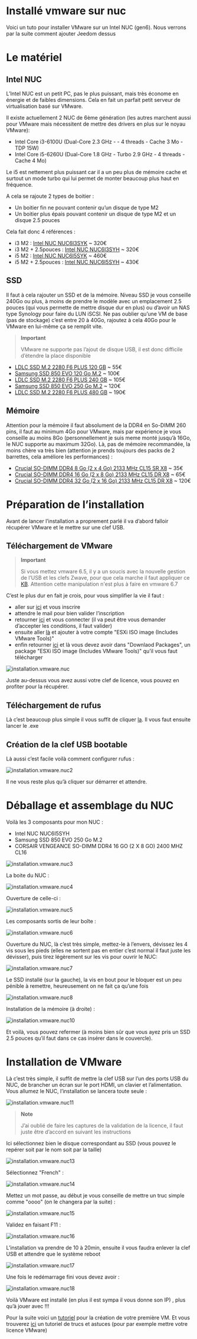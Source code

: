 # Installé vmware sur nuc

Voici un tuto pour installer VMware sur un Intel NUC (gen6). Nous verrons par la suite comment ajouter Jeedom dessus

# Le matériel 

## Intel NUC

L’Intel NUC est un petit PC, pas le plus puissant, mais très économe en énergie et de faibles dimensions. Cela en fait un parfait petit serveur de virtualisation basé sur VMware.

Il existe actuellement 2 NUC de 6ème génération (les autres marchent aussi pour VMware mais nécessitent de mettre des drivers en plus sur le noyau VMware):

-   Intel Core i3-6100U (Dual-Core 2.3 GHz - - 4 threads - Cache 3 Mo - TDP 15W)
-   Intel Core i5-6260U (Dual-Core 1.8 GHz - Turbo 2.9 GHz - 4 threads - Cache 4 Mo)

Le i5 est nettement plus puissant car il a un peu plus de mémoire cache et surtout un mode turbo qui lui permet de monter beaucoup plus haut en fréquence.

A cela se rajoute 2 types de boitier :

-   Un boitier fin ne pouvant contenir qu’un disque de type M2
-   Un boitier plus épais pouvant contenir un disque de type M2 et un disque 2.5 pouces

Cela fait donc 4 références :

-   i3 M2 : [Intel NUC NUC6I3SYK](http://www.ldlc.com/fiche/PB00203086.html) \~ 320€
-   i3 M2 + 2.5pouces : [Intel NUC NUC6I3SYH](http://www.ldlc.com/fiche/PB00203148.html) \~ 320€
-   i5 M2 : [Intel NUC NUC6I5SYK](http://www.ldlc.com/fiche/PB00203084.html) \~ 460€
-   i5 M2 + 2.5pouces : [Intel NUC NUC6I5SYH](http://www.ldlc.com/fiche/PB00202760.html) \~ 430€

## SSD

Il faut à cela rajouter un SSD et de la mémoire. Niveau SSD je vous conseille 240Go ou plus, à moins de prendre le modèle avec un emplacement 2.5 pouces (qui vous permette de mettre disque dur en plus) ou d’avoir un NAS type Synology pour faire du LUN iSCSI. Ne pas oublier qu’une VM de base (pas de stockage) c’est entre 20 à 40Go, rajoutez à cela 40Go pour le VMware en lui-même ça se remplit vite.

> **Important**
>
> VMware ne supporte pas l’ajout de disque USB, il est donc difficile d’étendre la place disponible

-   [LDLC SSD M.2 2280 F6 PLUS 120 GB](http://www.ldlc.com/fiche/PB00203635.html) \~ 55€
-   [Samsung SSD 850 EVO 120 Go M.2](http://www.ldlc.com/fiche/PB00185923.html) \~ 100€
-   [LDLC SSD M.2 2280 F6 PLUS 240 GB](http://www.ldlc.com/fiche/PB00203636.html) \~ 105€
-   [Samsung SSD 850 EVO 250 Go M.2](http://www.ldlc.com/fiche/PB00185924.html) \~ 120€
-   [LDLC SSD M.2 2280 F6 PLUS 480 GB](http://www.ldlc.com/fiche/PB00207301.html) \~ 190€

## Mémoire

Attention pour la mémoire il faut absolument de la DDR4 en So-DIMM 260 pins, il faut au minimum 4Go pour VMware, mais par expérience je vous conseille au moins 8Go (personnellement je suis meme monté jusqu’à 16Go, le NUC supporte au maximum 32Go). Là, pas de mémoire recommandée, la moins chère va très bien (attention je prends toujours des packs de 2 barrettes, cela améliore les performances) :

-   [Crucial SO-DIMM DDR4 8 Go (2 x 4 Go) 2133 MHz CL15 SR X8](http://www.ldlc.com/fiche/PB00204134.html) \~ 35€
-   [Crucial SO-DIMM DDR4 16 Go (2 x 8 Go) 2133 MHz CL15 DR X8](http://www.ldlc.com/fiche/PB00204135.html) \~ 65€
-   [Crucial SO-DIMM DDR4 32 Go (2 x 16 Go) 2133 MHz CL15 DR X8](http://www.ldlc.com/fiche/PB00204136.html) \~ 120€

# Préparation de l’installation

Avant de lancer l’installation a proprement parlé il va d’abord falloir récupérer VMware et le mettre sur une clef USB.

## Téléchargement de VMware

> **Important**
>
> Si vous mettez vmware 6.5, il y a un soucis avec la nouvelle gestion de l’USB et les clefs Zwave, pour que cela marche il faut appliquer ce [KB](https://kb.vmware.com/selfservice/microsites/search.do?language=en_US&cmd=displayKC&externalId=2147650). Attention cette manipulation n'est plus à faire en vmware 6.7

C’est le plus dur en fait je crois, pour vous simplifier la vie il faut :

-   aller sur [ici](https://my.vmware.com/en/web/vmware/evalcenter?p=free-esxi6) et vous inscrire
-   attendre le mail pour bien valider l’inscription
-   retourner [ici](https://my.vmware.com/en/web/vmware/evalcenter?p=free-esxi6) et vous connecter (il va peut être vous demander d’accepter les conditions, il faut valider)
-   ensuite aller [là](https://my.vmware.com/fr/web/vmware/details?productId=491&downloadGroup=ESXI60U2) et ajouter à votre compte "ESXi ISO image (Includes VMware Tools)"
-   enfin retourner [ici](https://my.vmware.com/en/web/vmware/evalcenter?p=free-esxi6) et là vous devez avoir dans "Downlaod Packages", un package "ESXi ISO image (Includes VMware Tools)" qu’il vous faut télécharger

![installation.vmware.nuc](images/installation.vmware.nuc.PNG)

Juste au-dessus vous avez aussi votre clef de licence, vous pouvez en profiter pour la récupérer.

## Téléchargement de rufus

Là c’est beaucoup plus simple il vous suffit de cliquer [la](http://rufus.akeo.ie/downloads/rufus-2.9.exe). Il vous faut ensuite lancer le .exe

## Création de la clef USB bootable

Là aussi c’est facile voilà comment configurer rufus :

![installation.vmware.nuc2](images/installation.vmware.nuc2.PNG)

Il ne vous reste plus qu’à cliquer sur démarrer et attendre.

# Déballage et assemblage du NUC

Voilà les 3 composants pour mon NUC :

-   Intel NUC NUC6I5SYH
-   Samsung SSD 850 EVO 250 Go M.2
-   CORSAIR VENGEANCE SO-DIMM DDR4 16 GO (2 X 8 GO) 2400 MHZ CL16

![installation.vmware.nuc3](images/installation.vmware.nuc3.jpg)

La boite du NUC :

![installation.vmware.nuc4](images/installation.vmware.nuc4.jpg)

Ouverture de celle-ci :

![installation.vmware.nuc5](images/installation.vmware.nuc5.jpg)

Les composants sortis de leur boîte :

![installation.vmware.nuc6](images/installation.vmware.nuc6.jpg)

Ouverture du NUC, là c’est très simple, mettez-le à l’envers, dévissez les 4 vis sous les pieds (elles ne sortent pas en entier c’est normal il faut juste les dévisser), puis tirez légèrement sur les vis pour ouvrir le NUC:

![installation.vmware.nuc7](images/installation.vmware.nuc7.jpg)

Le SSD installé (sur la gauche), la vis en bout pour le bloquer est un peu pénible à remettre, heureusement on ne fait ça qu’une fois

![installation.vmware.nuc8](images/installation.vmware.nuc8.jpg)

Installation de la mémoire (à droite) :

![installation.vmware.nuc10](images/installation.vmware.nuc10.jpg)

Et voilà, vous pouvez refermer (à moins bien sûr que vous ayez pris un SSD 2.5 pouces qu’il faut dans ce cas insérer dans le couvercle).

# Installation de VMware

Là c’est très simple, il suffit de mettre la clef USB sur l’un des ports USB du NUC, de brancher un écran sur le port HDMI, un clavier et l’alimentation. Vous allumez le NUC, l’installation se lancera toute seule :

![installation.vmware.nuc11](images/installation.vmware.nuc11.jpg)

> **Note**
>
> J’ai oublié de faire les captures de la validation de la licence, il faut juste être d’accord en suivant les instructions

Ici sélectionnez bien le disque correspondant au SSD (vous pouvez le repérer soit par le nom soit par la taille)

![installation.vmware.nuc13](images/installation.vmware.nuc13.jpg)

Sélectionnez "French" :

![installation.vmware.nuc14](images/installation.vmware.nuc14.jpg)

Mettez un mot passe, au début je vous conseille de mettre un truc simple comme "oooo" (on le changera par la suite) :

![installation.vmware.nuc15](images/installation.vmware.nuc15.jpg)

Validez en faisant F11 :

![installation.vmware.nuc16](images/installation.vmware.nuc16.jpg)

L’installation va prendre de 10 à 20min, ensuite il vous faudra enlever la clef USB et attendre que le système reboot

![installation.vmware.nuc17](images/installation.vmware.nuc17.jpg)

Une fois le redémarrage fini vous devez avoir :

![installation.vmware.nuc18](images/installation.vmware.nuc18.jpg)

Voilà VMware est installé (en plus il est sympa il vous donne son IP) , plus qu’à jouer avec !!!

Pour la suite voici un [tutoriel](vmware.creer_une_vm) pour la création de votre première VM. Et vous trouverez [ici](vmware.trucs_et_astuces) un tutoriel de trucs et astuces (pour par exemple mettre votre licence VMware)
